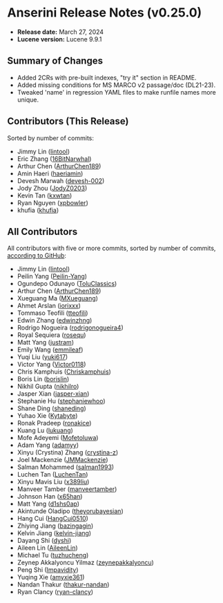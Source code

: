 # Anserini Release Notes (v0.25.0)

+ **Release date:** March 27, 2024
+ **Lucene version:** Lucene 9.9.1

## Summary of Changes

+ Added 2CRs with pre-built indexes, "try it" section in README.
+ Added missing conditions for MS MARCO v2 passage/doc (DL21-23).
+ Tweaked 'name' in regression YAML files to make runfile names more unique.

## Contributors (This Release)

Sorted by number of commits:

+ Jimmy Lin ([lintool](https://github.com/lintool))
+ Eric Zhang ([16BitNarwhal](https://github.com/16BitNarwhal))
+ Arthur Chen ([ArthurChen189](https://github.com/ArthurChen189))
+ Amin Haeri ([haeriamin](https://github.com/haeriamin))
+ Devesh Marwah ([devesh-002](https://github.com/devesh-002))
+ Jody Zhou ([JodyZ0203](https://github.com/JodyZ0203))
+ Kevin Tan ([kxwtan](https://github.com/kxwtan))
+ Ryan Nguyen ([xpbowler](https://github.com/xpbowler))
+ khufia ([khufia](https://github.com/khufia))

## All Contributors

All contributors with five or more commits, sorted by number of commits, [according to GitHub](https://github.com/castorini/Anserini/graphs/contributors):

+ Jimmy Lin ([lintool](https://github.com/lintool))
+ Peilin Yang ([Peilin-Yang](https://github.com/Peilin-Yang))
+ Ogundepo Odunayo ([ToluClassics](https://github.com/ToluClassics))
+ Arthur Chen ([ArthurChen189](https://github.com/ArthurChen189))
+ Xueguang Ma ([MXueguang](https://github.com/MXueguang))
+ Ahmet Arslan ([iorixxx](https://github.com/iorixxx))
+ Tommaso Teofili ([tteofili](https://github.com/tteofili))
+ Edwin Zhang ([edwinzhng](https://github.com/edwinzhng))
+ Rodrigo Nogueira ([rodrigonogueira4](https://github.com/rodrigonogueira4))
+ Royal Sequiera ([rosequ](https://github.com/rosequ))
+ Matt Yang ([justram](https://github.com/justram))
+ Emily Wang ([emmileaf](https://github.com/emmileaf))
+ Yuqi Liu ([yuki617](https://github.com/yuki617))
+ Victor Yang ([Victor0118](https://github.com/Victor0118))
+ Chris Kamphuis ([Chriskamphuis](https://github.com/Chriskamphuis))
+ Boris Lin ([borislin](https://github.com/borislin))
+ Nikhil Gupta ([nikhilro](https://github.com/nikhilro))
+ Jasper Xian ([jasper-xian](https://github.com/jasper-xian))
+ Stephanie Hu ([stephaniewhoo](https://github.com/stephaniewhoo))
+ Shane Ding ([shaneding](https://github.com/shaneding))
+ Yuhao Xie ([Kytabyte](https://github.com/Kytabyte))
+ Ronak Pradeep ([ronakice](https://github.com/ronakice))
+ Kuang Lu ([lukuang](https://github.com/lukuang))
+ Mofe Adeyemi ([Mofetoluwa](https://github.com/Mofetoluwa))
+ Adam Yang ([adamyy](https://github.com/adamyy))
+ Xinyu (Crystina) Zhang ([crystina-z](https://github.com/crystina-z))
+ Joel Mackenzie ([JMMackenzie](https://github.com/JMMackenzie))
+ Salman Mohammed ([salman1993](https://github.com/salman1993))
+ Luchen Tan ([LuchenTan](https://github.com/LuchenTan))
+ Xinyu Mavis Liu ([x389liu](https://github.com/x389liu))
+ Manveer Tamber ([manveertamber](https://github.com/manveertamber))
+ Johnson Han ([x65han](https://github.com/x65han))
+ Matt Yang ([d1shs0ap](https://github.com/d1shs0ap))
+ Akintunde Oladipo ([theyorubayesian](https://github.com/theyorubayesian))
+ Hang Cui ([HangCui0510](https://github.com/HangCui0510))
+ Zhiying Jiang ([bazingagin](https://github.com/bazingagin))
+ Kelvin Jiang ([kelvin-jiang](https://github.com/kelvin-jiang))
+ Dayang Shi ([dyshi](https://github.com/dyshi))
+ Aileen Lin ([AileenLin](https://github.com/AileenLin))
+ Michael Tu ([tuzhucheng](https://github.com/tuzhucheng))
+ Zeynep Akkalyoncu Yilmaz ([zeynepakkalyoncu](https://github.com/zeynepakkalyoncu))
+ Peng Shi ([Impavidity](https://github.com/Impavidity))
+ Yuqing Xie ([amyxie361](https://github.com/amyxie361))
+ Nandan Thakur ([thakur-nandan](https://github.com/thakur-nandan))
+ Ryan Clancy ([ryan-clancy](https://github.com/ryan-clancy))
